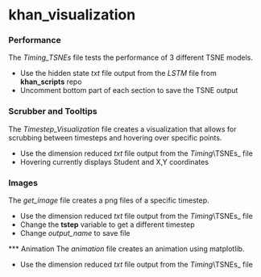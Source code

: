 # khan_visualization

### Performance
The _Timing\_TSNEs_ file tests the performance of 3 different TSNE models. 

* Use the hidden state _txt_ file output from the _LSTM_ file from **khan_scripts** repo
* Uncomment bottom part of each section to save the TSNE output 

### Scrubber and Tooltips
The _Timestep\_Visualization_ file creates a visualization that allows for scrubbing between timesteps and hovering over specific points. 
* Use the dimension reduced _txt_ file output from the _Timing_\TSNEs_ file 
* Hovering currently displays Student and X,Y coordinates

### Images 
The _get\_image_ file creates a png files of a specific timestep.

* Use the dimension reduced _txt_ file output from the _Timing_\TSNEs_ file 
* Change the **tstep** variable to get a different timestep
* Change _output\_name_ to save file

*** Animation
The _animation_ file creates an animation using matplotlib.

* Use the dimension reduced _txt_ file output from the _Timing_\TSNEs_ file 
